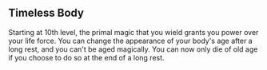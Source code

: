 ## Timeless Body
Starting at 10th level, the primal magic that you wield grants you power over your life force. You can change the appearance of your body's age after a long rest, and you can't be aged magically. You can now only die of old age if you choose to do so at the end of a long rest.

<!--

-<< CHANGES >>-
- this ability has been moved to 10th level
- added rules about old age
- added fluff about changing your age on demand

-<< TODO >>-
- none

-<< COMMENTARY >>-
- the changes in this fluff ability really make me happy
- lined up ability at level 10 along with many other classes' fluff
- the idea of a timeless child druid or ancient wise druid makes me pretty happy
- a druid like this shouldn't be able to die from old age, unless they choose to do so

-->
